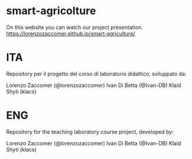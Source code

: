 # smart-agricolture

On this website you can watch our project presentation.
https://lorenzozaccomer.github.io/smart-agriculture/

# ITA

Repository per il progetto del corso di laboratorio didattico, 
sviluppato da:

Lorenzo Zaccomer (@lorenzozaccomer)
Ivan Di Betta (@Ivan-DB)
Klaid Shyti (klacs)

# ENG

Repository for the teaching laboratory course project, 
developed by:

Lorenzo Zaccomer (@lorenzozaccomer)
Ivan Di Betta (@Ivan-DB)
Klaid Shyti (klacs)
